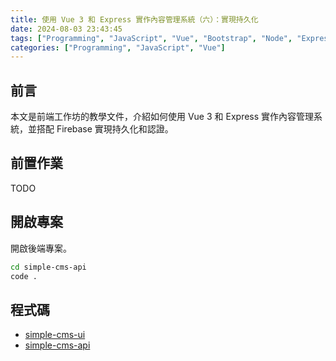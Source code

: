 ```yaml
---
title: 使用 Vue 3 和 Express 實作內容管理系統（六）：實現持久化
date: 2024-08-03 23:43:45
tags: ["Programming", "JavaScript", "Vue", "Bootstrap", "Node", "Express", "Firebase", "Firestore", "CMS"]
categories: ["Programming", "JavaScript", "Vue"]
---
```


## 前言

本文是前端工作坊的教學文件，介紹如何使用 Vue 3 和 Express 實作內容管理系統，並搭配 Firebase 實現持久化和認證。

## 前置作業

TODO

## 開啟專案

開啟後端專案。

```bash
cd simple-cms-api
code .
```

## 程式碼

- [simple-cms-ui](https://github.com/memochou1993/simple-cms-ui)
- [simple-cms-api](https://github.com/memochou1993/simple-cms-api)
